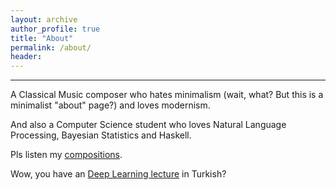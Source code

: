```yaml
---
layout: archive
author_profile: true
title: "About"
permalink: /about/
header:
---
```


------------------------
A Classical Music composer who hates minimalism (wait, what? But this is a minimalist "about" page?) and loves modernism. 

And also a Computer Science student who loves Natural Language Processing, Bayesian Statistics and Haskell.

Pls listen my [compositions](https://www.youtube.com/channel/UCFVua8j3Ssal2hSY4VXLj8g?view_as=subscriber).

Wow, you have an [Deep Learning lecture](https://www.youtube.com/playlist?list=PL8kGuiVdKeKh31pVMF-ObZxu3C2E5A3Y7) in Turkish?
